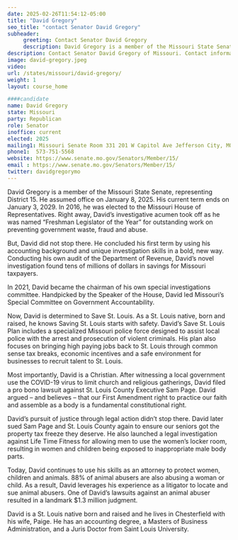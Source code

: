 ```yaml
---
date: 2025-02-26T11:54:12-05:00
title: "David Gregory"
seo_title: "contact Senator David Gregory"
subheader:
     greeting: Contact Senator David Gregory
     description: David Gregory is a member of the Missouri State Senate, representing District 15. He assumed office on January 8, 2025. His current term ends on January 3, 2029.
description: Contact Senator David Gregory of Missouri. Contact information for David Gregory includes email address, phone number, and mailing address.
image: david-gregory.jpeg
video:
url: /states/missouri/david-gregory/
weight: 1
layout: course_home

####candidate
name: David Gregory
state: Missouri
party: Republican
role: Senator
inoffice: current
elected: 2025
mailing1: Missouri Senate Room 331 201 W Capitol Ave Jefferson City, MO 65101
phone1:  573-751-5568
website: https://www.senate.mo.gov/Senators/Member/15/
email : https://www.senate.mo.gov/Senators/Member/15/
twitter: davidgregorymo
---
```

David Gregory is a member of the Missouri State Senate, representing District 15. He assumed office on January 8, 2025. His current term ends on January 3, 2029. In 2016, he was elected to the Missouri House of Representatives. Right away, David’s investigative acumen took off as he was named “Freshman Legislator of the Year” for outstanding work on preventing government waste, fraud and abuse.

But, David did not stop there. He concluded his first term by using his accounting background and unique investigation skills in a bold, new way. Conducting his own audit of the Department of Revenue, David’s novel investigation found tens of millions of dollars in savings for Missouri taxpayers.

In 2021, David became the chairman of his own special investigations committee. Handpicked by the Speaker of the House, David led Missouri’s Special Committee on Government Accountability.

Now, David is determined to Save St. Louis. As a St. Louis native, born and raised, he knows Saving St. Louis starts with safety. David’s Save St. Louis Plan includes a specialized Missouri police force designed to assist local police with the arrest and prosecution of violent criminals. His plan also focuses on bringing high paying jobs back to St. Louis through common sense tax breaks, economic incentives and a safe environment for businesses to recruit talent to St. Louis.

Most importantly, David is a Christian. After witnessing a local government use the COVID-19 virus to limit church and religious gatherings, David filed a pro bono lawsuit against St. Louis County Executive Sam Page. David argued – and believes – that our First Amendment right to practice our faith and assemble as a body is a fundamental constitutional right.

David’s pursuit of justice through legal action didn’t stop there. David later sued Sam Page and St. Louis County again to ensure our seniors got the property tax freeze they deserve. He also launched a legal investigation against Life Time Fitness for allowing men to use the women’s locker room, resulting in women and children being exposed to inappropriate male body parts.

Today, David continues to use his skills as an attorney to protect women, children and animals. 88% of animal abusers are also abusing a woman or child. As a result, David leverages his experience as a litigator to locate and sue animal abusers. One of David’s lawsuits against an animal abuser resulted in a landmark $1.3 million judgment.

David is a St. Louis native born and raised and he lives in Chesterfield with his wife, Paige. He has an accounting degree, a Masters of Business Administration, and a Juris Doctor from Saint Louis University.
